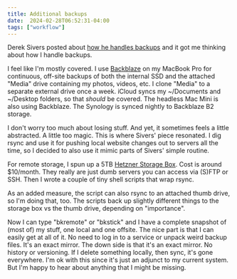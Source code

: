 ```yaml
---
title: Additional backups
date:  2024-02-28T06:52:31-04:00
tags: ["workflow"]
---
```



Derek Sivers posted about [how he handles backups](https://sive.rs/backup) and it got me thinking about how I handle backups.

I feel like I'm mostly covered. I use [Backblaze](https://backblaze.com) on my MacBook Pro for continuous, off-site backups of both the internal SSD and the attached "Media" drive containing my photos, videos, etc. I clone "Media" to a separate external drive once a week. iCloud syncs my ~/Documents and ~/Desktop folders, so that _should_ be covered. The headless Mac Mini is also using Backblaze. The Synology is synced nightly to Backblaze B2 storage.

I don't worry too much about losing stuff. And yet, it sometimes feels a little abstracted. A little too magic. This is where Sivers' piece resonated. I dig rsync and use it for pushing local website changes out to servers all the time, so I decided to also use it mimic parts of Sivers' simple routine.

For remote storage, I spun up a 5TB [Hetzner Storage Box](https://www.hetzner.com/storage/storage-box/). Cost is around $10/month. They really are just dumb servers you can access via (S)FTP or SSH. Then I wrote a couple of tiny shell scripts that wrap rsync.

As an added measure, the script can also rsync to an attached thumb drive, so I'm doing that, too. The scripts back up slightly different things to the storage box vs the thumb drive, depending on "importance".

Now I can type "bkremote" or "bkstick" and I have a complete snapshot of (most of) my stuff, one local and one offsite. The nice part is that I can easily get at all of it. No need to log in to a service or unpack weird backup files. It's an exact mirror. The down side is that it's an exact mirror. No history or versioning. If I delete something locally, then sync, it's gone everywhere. I'm ok with this since it's just an adjunct to my current system. But I'm happy to hear about anything that I might be missing.

